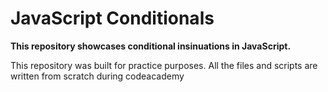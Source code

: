 # JavaScript Conditionals
**This repository showcases conditional insinuations in JavaScript.**

This repository was built for practice purposes. All the files and scripts are written from scratch during codeacademy 
